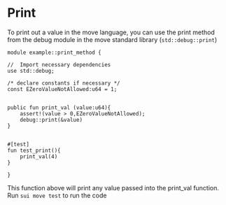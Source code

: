 # Print 
To print out a value in the move language, you can use the print method from the debug module in the move standard library (`std::debug::print`)

```move
module example::print_method {

//  Import necessary dependencies
use std::debug;

/* declare constants if necessary */
const EZeroValueNotAllowed:u64 = 1;


public fun print_val (value:u64){
    assert!(value > 0,EZeroValueNotAllowed);
    debug::print(&value)
}


#[test]
fun test_print(){
    print_val(4)
}

}
```

This function above will print any value passed into the print_val function. Run `sui move test` to run the code